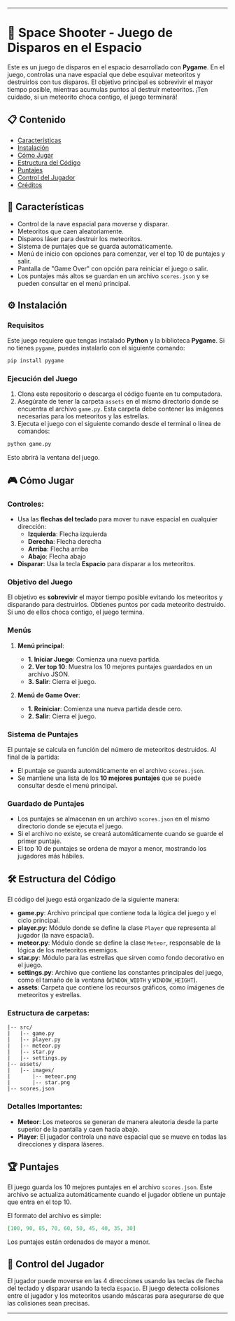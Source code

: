 
---

# 🚀 Space Shooter - Juego de Disparos en el Espacio

Este es un juego de disparos en el espacio desarrollado con **Pygame**. En el juego, controlas una nave espacial que debe esquivar meteoritos y destruirlos con tus disparos. El objetivo principal es sobrevivir el mayor tiempo posible, mientras acumulas puntos al destruir meteoritos. ¡Ten cuidado, si un meteorito choca contigo, el juego terminará!

## 📋 Contenido

- [Características](#características)
- [Instalación](#instalación)
- [Cómo Jugar](#cómo-jugar)
- [Estructura del Código](#estructura-del-código)
- [Puntajes](#puntajes)
- [Control del Jugador](#control-del-jugador)
- [Créditos](#créditos)

## 🌟 Características

- Control de la nave espacial para moverse y disparar.
- Meteoritos que caen aleatoriamente.
- Disparos láser para destruir los meteoritos.
- Sistema de puntajes que se guarda automáticamente.
- Menú de inicio con opciones para comenzar, ver el top 10 de puntajes y salir.
- Pantalla de "Game Over" con opción para reiniciar el juego o salir.
- Los puntajes más altos se guardan en un archivo `scores.json` y se pueden consultar en el menú principal.

## ⚙️ Instalación

### Requisitos

Este juego requiere que tengas instalado **Python** y la biblioteca **Pygame**. Si no tienes `pygame`, puedes instalarlo con el siguiente comando:

```bash
pip install pygame
```

### Ejecución del Juego

1. Clona este repositorio o descarga el código fuente en tu computadora.
2. Asegúrate de tener la carpeta `assets` en el mismo directorio donde se encuentra el archivo `game.py`. Esta carpeta debe contener las imágenes necesarias para los meteoritos y las estrellas.
3. Ejecuta el juego con el siguiente comando desde el terminal o línea de comandos:

```bash
python game.py
```

Esto abrirá la ventana del juego.

## 🎮 Cómo Jugar

### Controles:

- Usa las **flechas del teclado** para mover tu nave espacial en cualquier dirección:
  - **Izquierda**: Flecha izquierda
  - **Derecha**: Flecha derecha
  - **Arriba**: Flecha arriba
  - **Abajo**: Flecha abajo
- **Disparar**: Usa la tecla **Espacio** para disparar a los meteoritos.

### Objetivo del Juego

El objetivo es **sobrevivir** el mayor tiempo posible evitando los meteoritos y disparando para destruirlos. Obtienes puntos por cada meteorito destruido. Si uno de ellos choca contigo, el juego termina.

### Menús

1. **Menú principal**:
   - **1. Iniciar Juego**: Comienza una nueva partida.
   - **2. Ver top 10**: Muestra los 10 mejores puntajes guardados en un archivo JSON.
   - **3. Salir**: Cierra el juego.

2. **Menú de Game Over**:
   - **1. Reiniciar**: Comienza una nueva partida desde cero.
   - **2. Salir**: Cierra el juego.

### Sistema de Puntajes

El puntaje se calcula en función del número de meteoritos destruidos. Al final de la partida:
- El puntaje se guarda automáticamente en el archivo `scores.json`.
- Se mantiene una lista de los **10 mejores puntajes** que se puede consultar desde el menú principal.

### Guardado de Puntajes
- Los puntajes se almacenan en un archivo `scores.json` en el mismo directorio donde se ejecuta el juego.
- Si el archivo no existe, se creará automáticamente cuando se guarde el primer puntaje.
- El top 10 de puntajes se ordena de mayor a menor, mostrando los jugadores más hábiles.

## 🛠️ Estructura del Código

El código del juego está organizado de la siguiente manera:

- **game.py**: Archivo principal que contiene toda la lógica del juego y el ciclo principal.
- **player.py**: Módulo donde se define la clase `Player` que representa al jugador (la nave espacial).
- **meteor.py**: Módulo donde se define la clase `Meteor`, responsable de la lógica de los meteoritos enemigos.
- **star.py**: Módulo para las estrellas que sirven como fondo decorativo en el juego.
- **settings.py**: Archivo que contiene las constantes principales del juego, como el tamaño de la ventana (`WINDOW_WIDTH` y `WINDOW_HEIGHT`).
- **assets**: Carpeta que contiene los recursos gráficos, como imágenes de meteoritos y estrellas.

### Estructura de carpetas:

```
|-- src/
|   |-- game.py
|   |-- player.py
|   |-- meteor.py
|   |-- star.py
|   |-- settings.py
|-- assets/
|   |-- images/
|       |-- meteor.png
|       |-- star.png
|-- scores.json
```

### Detalles Importantes:
- **Meteor**: Los meteoros se generan de manera aleatoria desde la parte superior de la pantalla y caen hacia abajo.
- **Player**: El jugador controla una nave espacial que se mueve en todas las direcciones y dispara láseres.

## 🏆 Puntajes

El juego guarda los 10 mejores puntajes en el archivo `scores.json`. Este archivo se actualiza automáticamente cuando el jugador obtiene un puntaje que entra en el top 10.

El formato del archivo es simple:
```json
[100, 90, 85, 70, 60, 50, 45, 40, 35, 30]
```
Los puntajes están ordenados de mayor a menor.

## 🔄 Control del Jugador

El jugador puede moverse en las 4 direcciones usando las teclas de flecha del teclado y disparar usando la tecla `Espacio`. El juego detecta colisiones entre el jugador y los meteoritos usando máscaras para asegurarse de que las colisiones sean precisas.

---
